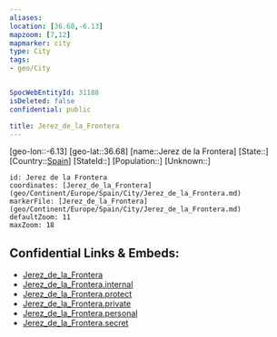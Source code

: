 ```yaml
---
aliases: 
location: [36.68,-6.13]
mapzoom: [7,12] 
mapmarker: city 
type: City
tags:
- geo/City


SpocWebEntityId: 31188
isDeleted: false
confidential: public

title: Jerez_de_la_Frontera
---
```

[geo-lon::-6.13]
[geo-lat::36.68]
[name::Jerez de la Frontera]
[State::]
[Country::[Spain](geo/Continent/Europe/Spain.md)]
[StateId::]
[Population::]
[Unknown::]


```leaflet
id: Jerez de la Frontera
coordinates: [Jerez_de_la_Frontera](geo/Continent/Europe/Spain/City/Jerez_de_la_Frontera.md)
markerFile: [Jerez_de_la_Frontera](geo/Continent/Europe/Spain/City/Jerez_de_la_Frontera.md)
defaultZoom: 11 
maxZoom: 18
```


## Confidential Links & Embeds: 
- [Jerez_de_la_Frontera](../../../../../../_public/geo/Continent/Europe/Spain/City/Jerez_de_la_Frontera.md) 
- [Jerez_de_la_Frontera.internal](../../../../../../_internal/geo/Continent/Europe/Spain/City/Jerez_de_la_Frontera.internal.md) 
- [Jerez_de_la_Frontera.protect](../../../../../../_protect/geo/Continent/Europe/Spain/City/Jerez_de_la_Frontera.protect.md) 
- [Jerez_de_la_Frontera.private](../../../../../../_private/geo/Continent/Europe/Spain/City/Jerez_de_la_Frontera.private.md) 
- [Jerez_de_la_Frontera.personal](../../../../../../_personal/geo/Continent/Europe/Spain/City/Jerez_de_la_Frontera.personal.md) 
- [Jerez_de_la_Frontera.secret](../../../../../../_secret/geo/Continent/Europe/Spain/City/Jerez_de_la_Frontera.secret.md) 
